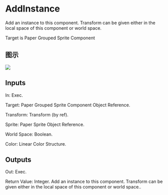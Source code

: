 # AddInstance

Add an instance to this component. Transform can be given either in the local space of this component or world space.

Target is Paper Grouped Sprite Component

## 图示

![]($-20221218-18272984.png)

## Inputs

In: Exec.

Target: Paper Grouped Sprite Component Object Reference.

Transform: Transform (by ref).

Sprite: Paper Sprite Object Reference.

World Space: Boolean.

Color: Linear Color Structure.  

## Outputs

Out: Exec.

Return Value: Integer. Add an instance to this component. Transform can be given either in the local space of this component or world space..


